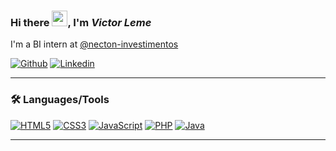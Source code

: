 ### Hi there <img src="https://github.com/souvikguria98/souvikguria98/blob/master/Hi.gif" width="25">, I'm **_Victor Leme_**

I'm a BI intern at [@necton-investimentos](https://www.necton.com.br/)

[![Github](https://img.shields.io/badge/-Github-000?style=flat-square&logo=Github&logoColor=white&link=https://github.com/Vic-Tec)](https://github.com/Vic-Tec)
[![Linkedin](https://img.shields.io/badge/-LinkedIn-blue?style=flat-square&logo=Linkedin&logoColor=white&link=https://www.linkedin.com/in/victorleme/)](https://www.linkedin.com/in/victorleme/)

---

### :hammer_and_wrench: Languages/Tools

[![HTML5](https://img.shields.io/badge/-HTML5-%23E44D27?style=flat-square&logo=html5&logoColor=ffffff)](https://www.w3schools.com/html/)
[![CSS3](https://img.shields.io/badge/-CSS3-%231572B6?style=flat-square&logo=css3&logoColor=ffffff)](https://www.w3schools.com/css/)
[![JavaScript](https://img.shields.io/badge/-JavaScript-%23efd81d?style=flat-square&logo=javascript&logoColor=000000)](https://www.w3schools.com/js/)
[![PHP](https://img.shields.io/badge/-PHP-%237377ad?style=flat-square&logo=php&logoColor=ffffff)](https://www.php.net/)
[![Java](https://img.shields.io/badge/-Java-red?style=flat-square&logo=java&logoColor=ffffff)](https://www.java.com/pt-BR/)


---
<!--
### :books: Learning

#### I'm currently learning:
- [![Kotlin](https://img.shields.io/badge/-Kotlin-000?style=flat-square&logo=kotlin)](https://kotlinlang.org/)
- [![Android](https://img.shields.io/badge/-Android-000?style=flat-square&logo=android)](https://www.android.com/)
- [![Flutter](https://img.shields.io/badge/-Flutter-000?style=flat-square&logo=flutter)](https://flutter.dev/)

---

<table border="3">
  <tr>
    <td>
      <img src="https://github-readme-stats.vercel.app/api/top-langs/?username=BrunoBrasolin&show_icons=true&title_color=fff&icon_color=00d9ff&text_color=fff&bg_color=0d1117" alt="Top Languages" />
    </td>
    <td>
<img src="https://github-readme-stats.vercel.app/api/?username=BrunoBrasolin&show_icons=true&title_color=fff&icon_color=00d9ff&text_color=fff&bg_color=0d1117" alt="Top Languages" />
    </td>
  </tr>
</table>


**Vic-Tec/Vic-Tec** is a ✨ _special_ ✨ repository because its `README.md` (this file) appears on your GitHub profile.

Here are some ideas to get you started:

- 🔭 I’m currently working on ...
- 🌱 I’m currently learning ...
- 👯 I’m looking to collaborate on ...
- 🤔 I’m looking for help with ...
- 💬 Ask me about ...
- 📫 How to reach me: ...
- 😄 Pronouns: ...
- ⚡ Fun fact: ...
-->
